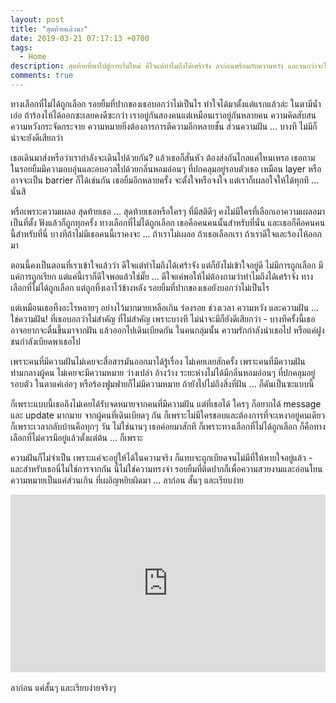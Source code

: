 ```yaml
---
layout: post
title: "สุดท้ายแล้วนะ"
date: 2019-03-21 07:17:13 +0700
tags:
  - Home
description: สุดท้ายที่พาไปสู่การเริ่มใหม่ ดีใจแต่ทำไมถึงได้เศร้าจัง ลาก่อนพร้อมกับความหวัง และจนกว่าจะได้พบกันใหม่ที่ไม่มีจริง
comments: true
---
```

ทางเลือกที่ไม่ได้ถูกเลือก รอยยิ้มที่ปากของเธอบอกว่าไม่เป็นไร ทำใจได้มาตั้งแต่แรกแล้วล่ะ ในตามีน้ำเอ่อ ถ้าร้องไห้ได้ออกซะเลยคงดีซะกว่า เราอยู่กันสองคนแต่เหมือนเราอยู่กันหลายคน ความคิดสับสน ความหวังกระจัดกระจาย ความหมายยิ่งต้องการการตีความอีกหลายชั้น ส่วนความฝัน ... บางที ไม่มีก็น่าจะยังดีเสียกว่า

เธอเดินมาส่งหรือว่าเรากำลังจะเดินไปด้วยกัน? แล้วเธอก็สั่นหัว ต้องส่งกันไกลแค่ไหนเหรอ เธอถาม ในรอยยิ้มมีความอบอุ่นและอบอวลไปด้วยกลิ่นหอมอ่อนๆ ที่ปกคลุมอยู่รอบตัวเธอ เหมือน layer หรืออาจจะเป็น barrier ก็ได้เช่นกัน เธอยิ้มอีกหลายครั้ง จะตั้งใจหรือจงใจ แต่เราก็เผลอใจให้ได้ทุกที ... นั่นสิ

หรือเพราะความเผลอ สุดท้ายเธอ ... สุดท้ายเธอหรือใครๆ ที่มีสติดีๆ คงไม่มีใครที่เลือกเอาความเผลอมาเป็นที่ตั้ง ฟังแล้วก็ถูกทุกครั้ง ทางเลือกที่ไม่ได้ถูกเลือก เธอคือคนคนนั้นสำหรับที่นั่น และเธอก็คือคนคนนี้สำหรับที่นี่ บางทีถ้าไม่มีเธอคนนี้เราคงจะ ... ถ้าเราไม่เผลอ ถ้าเธอเลือกเรา ถ้าเราดีใจและร้องไห้ออกมา

ตอนนี้คงเป็นตอนที่เราเข้าใจแล้วว่า ดีใจแต่ทำไมถึงได้เศร้าจัง แต่ก็ยังไม่เข้าใจอยู่ดี ไม่มีการถูกเลือก มีแค่การถูกเรียก แต่แค่นี้เราก็ดีใจพอแล้วใช่มั๊ย ... ดีใจแค่พอให้ไม่ต้องถามว่าทำไมถึงได้เศร้าจัง ทางเลือกที่ไม่ได้ถูกเลือก แต่ถูกทิ้งเอาไว้ข้างหลัง รอยยิ้มที่ปากของเธอยังบอกว่าไม่เป็นไร

แต่เหมือนเธอทิ้งอะไรหลายๆ อย่างไว้มากมายเหลือเกิน ร่องรอย ช่วงเวลา ความหวัง และความฝัน ... ใช่ความฝัน! ที่เธอบอกว่าไม่สำคัญ ที่ไม่สำคัญ เพราะบางที ไม่น่าจะมีก็ยังดีเสียกว่า - บางทีครั้งนี้เธออาจอยากจะตื่นขึ้นมาจากฝัน แล้วออกไปเดินเบียดกัน ในคนกลุ่มนั้น ความรักกำลังนำเธอไป หรือแค่ฝูงชนกำลังเบียดพาเธอไป

เพราะคนที่มีความฝันไม่เคยจะสื่อสารมันออกมาได้รู้เรื่อง ไม่เคยเลยสักครั้ง เพราะคนที่มีความฝันท่ามกลางผู้คน ไม่เคยจะมีความหมาย ว่างเปล่า อ้างว้าง ระยะห่างไม่ได้มีกลิ่นหอมอ่อนๆ ที่ปกคลุมอยู่รอบตัว ในตาแค่เอ่อๆ หรือร้องฟูมฟายก็ไม่มีความหมาย ถ้ายังไปไม่ถึงสิ่งที่ฝัน ... ก็ดันเป็นซะแบบนี้

ก็เพราะแบบนี้เธอถึงไม่เคยได้รับจดหมายจากคนที่มีความฝัน แต่ที่เธอได้ ใครๆ ก็อยากได้ message และ update มากมาย จากผู้คนที่เดินเบียดๆ กัน ก็เพราะไม่มีใครชอบและต้องการที่จะเหงาอยู่คนเดียว ก็เพราะเวลากลับบ้านคือทุกๆ วัน ไม่ใช่นานๆ เธอค่อยมาสักที ก็เพราะทางเลือกที่ไม่ได้ถูกเลือก ก็คือทางเลือกที่ไม่ควรมีอยู่แล้วตั้งแต่ต้น ... ก็เพราะ

ความฝันก็ไม่จำเป็น เพราะแค่จะอยู่ให้ได้ในความจริง ก็แทบจะถูกเบียดจนไม่มีที่ให้หายใจอยู่แล้ว - และสำหรับเธอนี่ไม่ใช่การจากกัน นี่ไม่ใช่ความทรงจำ รอยยิ้มที่ติดปากก็เพื่อความสวยงามและอ่อนโยน ความหมายเป็นแค่ส่วนเกิน ที่เผอิญหยิบผิดมา ... ลาก่อน สั้นๆ และเรียบง่าย

<div style="position:relative;width:100%;height:0;padding-bottom:56.25%;">
<iframe style="width:100%;height:100%;position:absolute;top:0;left:0;" src="https://www.youtube.com/embed/19UjyhKY7eA" frameborder="0" allow="autoplay; encrypted-media" allowfullscreen>
</iframe>
</div>
<br />
ลาก่อน  <i class="fa fa-heart" style="color:#C38FD6"></i> แค่สั้นๆ และเรียบง่ายจริงๆ
